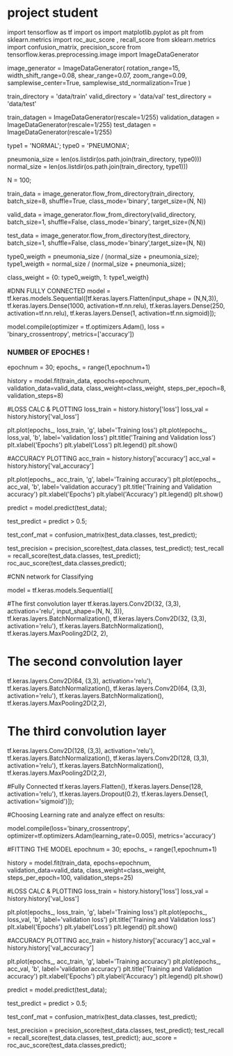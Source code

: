 # project student 
import tensorflow as tf
import os
import matplotlib.pyplot as plt
from sklearn.metrics import roc_auc_score , recall_score
from sklearn.metrics import confusion_matrix, precision_score
from tensorflow.keras.preprocessing.image import ImageDataGenerator

image_generator = ImageDataGenerator(
    rotation_range=15,
    width_shift_range=0.08,
    shear_range=0.07,
    zoom_range=0.09,
    samplewise_center=True,
    samplewise_std_normalization=True
)

train_directory = 'data/train'
valid_directory = 'data/val'
test_directory = 'data/test'

train_datagen = ImageDataGenerator(rescale=1/255)
validation_datagen = ImageDataGenerator(rescale=1/255)
test_datagen = ImageDataGenerator(rescale=1/255)

type1 = 'NORMAL';
type0 = 'PNEUMONIA';

pneumonia_size = len(os.listdir(os.path.join(train_directory, type0)))
normal_size = len(os.listdir(os.path.join(train_directory, type1)))

N = 100;

train_data = image_generator.flow_from_directory(train_directory, 
batch_size=8, shuffle=True, class_mode='binary', target_size=(N, N))

valid_data = image_generator.flow_from_directory(valid_directory, 
batch_size=1, shuffle=False, class_mode='binary', target_size=(N,N))

test_data = image_generator.flow_from_directory(test_directory, 
batch_size=1, shuffle=False, class_mode='binary',target_size=(N, N))

type0_weigth = pneumonia_size / (normal_size + pneumonia_size);
type1_weigth = normal_size / (normal_size + pneumonia_size);

class_weight = {0: type0_weigth, 1: type1_weigth}

#DNN FULLY CONNECTED
model = tf.keras.models.Sequential([tf.keras.layers.Flatten(input_shape = (N,N,3)),
tf.keras.layers.Dense(1000, activation=tf.nn.relu),
tf.keras.layers.Dense(250, activation=tf.nn.relu),
tf.keras.layers.Dense(1, activation=tf.nn.sigmoid)]);

model.compile(optimizer = tf.optimizers.Adam(),
loss = 'binary_crossentropy',
metrics=['accuracy'])

### NUMBER OF EPOCHES !
epochnum = 30;
epochs_ = range(1,epochnum+1)

history = model.fit(train_data, epochs=epochnum, validation_data=valid_data, 
class_weight=class_weight, steps_per_epoch=8, validation_steps=8)

#LOSS CALC & PLOTTING
loss_train = history.history['loss']
loss_val = history.history['val_loss']

plt.plot(epochs_, loss_train, 'g', label='Training loss')
plt.plot(epochs_, loss_val, 'b', label='validation loss')
plt.title('Training and Validation loss')
plt.xlabel('Epochs')
plt.ylabel('Loss')
plt.legend()
plt.show()

#ACCURACY PLOTTING
acc_train = history.history['accuracy']
acc_val = history.history['val_accuracy']

plt.plot(epochs_, acc_train, 'g', label='Training accuracy')
plt.plot(epochs_, acc_val, 'b', label='validation accuracy')
plt.title('Training and Validation accuracy')
plt.xlabel('Epochs')
plt.ylabel('Accuracy')
plt.legend()
plt.show()

predict = model.predict(test_data);

test_predict = predict > 0.5;

test_conf_mat = confusion_matrix(test_data.classes, test_predict);

test_precision = precision_score(test_data.classes, test_predict);
test_recall = recall_score(test_data.classes, test_predict);
roc_auc_score(test_data.classes,predict);

#CNN network for Classifying

model = tf.keras.models.Sequential([
    
#The first convolution layer
tf.keras.layers.Conv2D(32, (3,3), activation='relu', input_shape=(N, N, 3)),
tf.keras.layers.BatchNormalization(),
tf.keras.layers.Conv2D(32, (3,3), activation='relu'),
tf.keras.layers.BatchNormalization(),
tf.keras.layers.MaxPooling2D(2, 2),

# The second convolution layer
tf.keras.layers.Conv2D(64, (3,3), activation='relu'),
tf.keras.layers.BatchNormalization(),
tf.keras.layers.Conv2D(64, (3,3), activation='relu'),
tf.keras.layers.BatchNormalization(),
tf.keras.layers.MaxPooling2D(2,2),

# The third convolution layer
tf.keras.layers.Conv2D(128, (3,3), activation='relu'),
tf.keras.layers.BatchNormalization(),
tf.keras.layers.Conv2D(128, (3,3), activation='relu'),
tf.keras.layers.BatchNormalization(),
tf.keras.layers.MaxPooling2D(2,2),

#Fully Connected
tf.keras.layers.Flatten(),
tf.keras.layers.Dense(128, activation='relu'),
tf.keras.layers.Dropout(0.2),
tf.keras.layers.Dense(1, activation='sigmoid')]);

#Choosing Learning rate and analyze effect on results:

model.compile(loss='binary_crossentropy',
optimizer=tf.optimizers.Adam(learning_rate=0.005), metrics='accuracy')

#FITTING THE MODEL
epochnum = 30;
epochs_ = range(1,epochnum+1)

history = model.fit(train_data, epochs=epochnum, validation_data=valid_data, 
class_weight=class_weight, steps_per_epoch=100, validation_steps=25)

#LOSS CALC & PLOTTING
loss_train = history.history['loss']
loss_val = history.history['val_loss']

plt.plot(epochs_, loss_train, 'g', label='Training loss')
plt.plot(epochs_, loss_val, 'b', label='validation loss')
plt.title('Training and Validation loss')
plt.xlabel('Epochs')
plt.ylabel('Loss')
plt.legend()
plt.show()

#ACCURACY PLOTTING
acc_train = history.history['accuracy']
acc_val = history.history['val_accuracy']

plt.plot(epochs_, acc_train, 'g', label='Training accuracy')
plt.plot(epochs_, acc_val, 'b', label='validation accuracy')
plt.title('Training and Validation accuracy')
plt.xlabel('Epochs')
plt.ylabel('Accuracy')
plt.legend()
plt.show()

predict = model.predict(test_data);

test_predict = predict > 0.5;

test_conf_mat = confusion_matrix(test_data.classes, test_predict);

test_precision = precision_score(test_data.classes, test_predict);
test_recall = recall_score(test_data.classes, test_predict);
auc_score = roc_auc_score(test_data.classes,predict);
